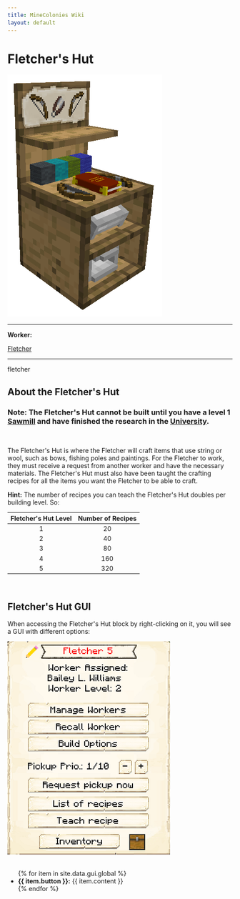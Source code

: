 ```yaml
---
title: MineColonies Wiki
layout: default
---
```

# Fletcher's Hut

<div class="infobox box text-center">
    <img src="../../assets/images/buildings/fletcher.png" alt="Fletcher" />
    <hr />
    <div class="row section-text text-left">
        <div class="col">
        <p><strong>Worker:</strong></p>
        </div>
        <div class="col">
        <p><a href="../workers/fletcher">Fletcher</a></p>
        </div>
    </div>
    <hr />
    <recipe>fletcher</recipe>
</div>

## About the Fletcher's Hut

### Note: The Fletcher's Hut cannot be built until you have a level 1 [Sawmill](../../source/buildings/sawmill) and have finished the research in the [University](../../source/buildings/university).
<br>

The Fletcher's Hut is where the Fletcher will craft items that use string or wool, such as bows, fishing poles and paintings. For the Fletcher to work, they must receive a request from another worker and have the necessary materials. The Fletcher's Hut must also have been taught the crafting recipes for all the items you want the Fletcher to be able to craft.

**Hint:** The number of recipes you can teach the Fletcher's Hut doubles per building level. So:


| Fletcher's Hut Level | Number of Recipes |
| :-----: | :-----: |
| 1 | 20 | 
| 2 | 40 |
| 3 | 80 |
| 4 | 160 | 
| 5 | 320 | 

<br>

## Fletcher's Hut GUI

When accessing the Fletcher's Hut block by right-clicking on it, you will see a GUI with different options:

<div class="row">
  <div class="col-sm-12 col-md">
    <img src="../../assets/images/gui/fletchergui.png" class="img-fluid mx-auto" alt="Fletcher GUI">
  </div>
  <div class="col-sm-12 col-md">
    <br>
    <ul>
      {% for item in site.data.gui.global %}
        <li><strong>{{ item.button }}:</strong> {{ item.content }}</li>
      {% endfor %}
    </ul>
  </div>
</div>
<br> <br>
